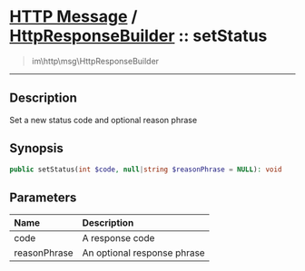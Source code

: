 # [HTTP Message](http.md) / [HttpResponseBuilder](http-HttpResponseBuilder.md) :: setStatus
 > im\http\msg\HttpResponseBuilder
____

## Description
Set a new status code and optional reason phrase

## Synopsis
```php
public setStatus(int $code, null|string $reasonPhrase = NULL): void
```

## Parameters
| Name | Description |
| :--- | :---------- |
| code | A response code |
| reasonPhrase | An optional response phrase |
